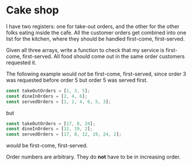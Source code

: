 # Cake shop

I have two registers: one for take-out orders, and the other for the other folks eating inside the cafe. All the customer orders get combined into one list for the kitchen, where they should be handled first-come, first-served.

Given all three arrays, write a function to check that my service is first-come, first-served. All food should come out in the same order customers requested it.

The following example would _not_ be first-come, first-served, since order 3 was requested before order 5 but order 5 was served first.

```javascript
const takeOutOrders = [1, 3, 5];
const dineInOrders = [2, 4, 6];
const servedOrders = [1, 2, 4, 6, 5, 3];
```

but

```javascript
const takeOutOrders = [17, 8, 24];
const dineInOrders = [12, 19, 2];
const servedOrders = [17, 8, 12, 19, 24, 2];
```

_would_ be first-come, first-served.

Order numbers are arbitrary. They do **not** have to be in increasing order.
